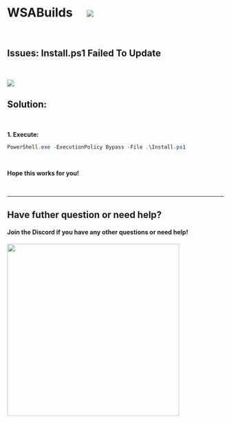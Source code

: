# WSABuilds &nbsp; &nbsp; <img src="https://img.shields.io/github/downloads/MustardChef/WSABuilds/total?label=Total%20Downloads&style=for-the-badge"/> &nbsp; 

&nbsp;
&nbsp;

## Issues: Install.ps1 Failed To Update

&nbsp;
&nbsp;

<img src="https://github.com/MustardChef/WSABuilds/assets/68516357/7dff07f2-fde7-40b8-946c-d63ea18b2f99"/>

## Solution: 

&nbsp;

**1. Execute:**
```powershell
PowerShell.exe -ExecutionPolicy Bypass -File .\Install.ps1
```
&nbsp;

**Hope this works for you!**


<br />

---

## Have futher question or need help?

#### Join the Discord if you have any other questions or need help!

[<img src="https://invidget.switchblade.xyz/2thee7zzHZ" style="width: 400px;"/>](https://discord.gg/2thee7zzHZ)
